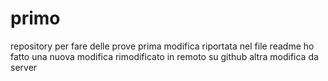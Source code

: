 # primo
repository per fare delle prove
prima modifica riportata nel file readme
ho fatto una nuova modifica
rimodificato in remoto su github
altra modifica da server
